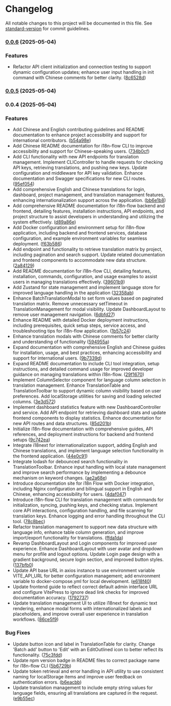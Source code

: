 # Changelog

All notable changes to this project will be documented in this file. See [standard-version](https://github.com/conventional-changelog/standard-version) for commit guidelines.

### [0.0.6](https://github.com/cerebralatlas/i18n-flow/compare/v0.0.5...v0.0.6) (2025-05-04)


### Features

* Refactor API client initialization and connection testing to support dynamic configuration updates; enhance user input handling in init command with Chinese comments for better clarity. ([8c6528d](https://github.com/cerebralatlas/i18n-flow/commit/8c6528d5b3b08e0b1d88219482d2ef29f1b10d46))

### [0.0.5](https://github.com/cerebralatlas/i18n-flow/compare/v0.0.4...v0.0.5) (2025-05-04)

### 0.0.4 (2025-05-04)


### Features

* Add Chinese and English contributing guidelines and README documentation to enhance project accessibility and support for international contributors. ([b54a98e](https://github.com/cerebralatlas/i18n-flow/commit/b54a98e64b68d3391a77df92b08c971b83e0b053))
* Add Chinese README documentation for i18n-flow CLI to improve accessibility and support for Chinese-speaking users. ([734b0cf](https://github.com/cerebralatlas/i18n-flow/commit/734b0cf0d3a5b50ad5a7c698fb9597b6a9e342c5))
* Add CLI functionality with new API endpoints for translation management. Implement CLIController to handle requests for checking API keys, retrieving translations, and pushing new keys. Update configuration and middleware for API key validation. Enhance documentation and Swagger specifications for new CLI routes. ([95ef054](https://github.com/cerebralatlas/i18n-flow/commit/95ef054e78b8bf4a75e063279dfb658723354e25))
* Add comprehensive English and Chinese translations for login, dashboard, project management, and translation management features, enhancing internationalization support across the application. ([bb6e1b8](https://github.com/cerebralatlas/i18n-flow/commit/bb6e1b84242cd0c592c8c5b1304d14bb0fbdeda2))
* Add comprehensive README documentation for i18n-flow backend and frontend, detailing features, installation instructions, API endpoints, and project structure to assist developers in understanding and utilizing the system effectively. ([d89a86e](https://github.com/cerebralatlas/i18n-flow/commit/d89a86e2848d52640d92ff7a0995141ab55abf4e))
* Add Docker configuration and environment setup for i18n-flow application, including backend and frontend services, database configuration, and example environment variables for seamless deployment. ([f63b586](https://github.com/cerebralatlas/i18n-flow/commit/f63b586cdba07945eebfccc63d908d7978a52784))
* Add endpoint and functionality to retrieve translation matrix by project, including pagination and search support. Update related documentation and frontend components to accommodate new data structure. ([2a84129](https://github.com/cerebralatlas/i18n-flow/commit/2a841298ea62cf2e07f5a74cc5fe0e908af32ad5))
* Add README documentation for i18n-flow CLI, detailing features, installation, commands, configuration, and usage examples to assist users in managing translations effectively. ([39601b9](https://github.com/cerebralatlas/i18n-flow/commit/39601b95d44dc2f6ff4cf3c05642ade330cc1e9f))
* Add Zustand for state management and implement language store for improved language handling in the application ([32358ab](https://github.com/cerebralatlas/i18n-flow/commit/32358ab85d0f97cbeb0dea6de0179a5e681215aa))
* Enhance BatchTranslationModal to set form values based on paginated translation matrix. Remove unnecessary setTimeout in TranslationManagement for modal visibility. Update DashboardLayout to remove user management navigation. ([6dbfd27](https://github.com/cerebralatlas/i18n-flow/commit/6dbfd27166239df6456bc2ca251424b2b75a6c00))
* Enhance README with detailed Docker deployment instructions, including prerequisites, quick setup steps, service access, and troubleshooting tips for i18n-flow application. ([1b57c24](https://github.com/cerebralatlas/i18n-flow/commit/1b57c2437d2b426a08740f0070eb571d1ec70d71))
* Enhance translation modals with Chinese comments for better clarity and understanding of functionality ([594955a](https://github.com/cerebralatlas/i18n-flow/commit/594955a42370b276239a51a45da9e0c42be08bda))
* Expand documentation with comprehensive English and Chinese guides for installation, usage, and best practices, enhancing accessibility and support for international users. ([9b7339d](https://github.com/cerebralatlas/i18n-flow/commit/9b7339d11a71b188532b0832ceadcfee0ad9a371))
* Expand README documentation to include CLI tool integration, setup instructions, and detailed command usage for improved developer guidance on managing translations within i18n-flow. ([29f1670](https://github.com/cerebralatlas/i18n-flow/commit/29f16705241e1f3f101a90dc5180a4e394a1e337))
* Implement ColumnSelector component for language column selection in translation management. Enhance TranslationTable and TranslationToolbar to support dynamic column visibility based on user preferences. Add localStorage utilities for saving and loading selected columns. ([3e3d572](https://github.com/cerebralatlas/i18n-flow/commit/3e3d572ec1caab176bba193d8cb6ebd84fede546))
* Implement dashboard statistics feature with new DashboardController and service. Add API endpoint for retrieving dashboard stats and update frontend components to display statistics. Enhance documentation for new API routes and data structures. ([85d201b](https://github.com/cerebralatlas/i18n-flow/commit/85d201b9fcd8c313d62e54a9395aea88bd4e2f46))
* Initialize i18n-flow documentation with comprehensive guides, API references, and deployment instructions for backend and frontend setups ([9c742ea](https://github.com/cerebralatlas/i18n-flow/commit/9c742eaa8c631b6324d4fd7b698c7a93fe391428))
* Integrate i18next for internationalization support, adding English and Chinese translations, and implement language selection functionality in the frontend application. ([44e0c91](https://github.com/cerebralatlas/i18n-flow/commit/44e0c9140d4a0b157ffbdd1b0efa7190f1f57cb7))
* Integrate lodash for debounced search functionality in TranslationToolbar. Enhance input handling with local state management and improve search performance by implementing a debounce mechanism on keyword changes. ([ae2a68e](https://github.com/cerebralatlas/i18n-flow/commit/ae2a68ed70054a184e7346de95e2eeb7de01d6f4))
* Introduce documentation site for i18n Flow with Docker integration, including Nginx configuration and bilingual support in English and Chinese, enhancing accessibility for users. ([4daf047](https://github.com/cerebralatlas/i18n-flow/commit/4daf047c277ecd33f26aa1d520e64d30fbdac57f))
* Introduce i18n-flow CLI for translation management with commands for initialization, syncing, pushing keys, and checking status. Implement core API interactions, configuration handling, and file scanning for translation keys. Enhance logging and error handling throughout the CLI tool. ([78c8bec](https://github.com/cerebralatlas/i18n-flow/commit/78c8bec80e1adddb2ec05f5f729d34373d3c1029))
* Refactor translation management to support new data structure with language info, enhance table column generation, and improve import/export functionality for translations. ([ffda1da](https://github.com/cerebralatlas/i18n-flow/commit/ffda1da1064a1297278714f886df53e4ec9dc613))
* Revamp DashboardLayout and Login components for improved user experience. Enhance DashboardLayout with user avatar and dropdown menu for profile and logout options. Update Login page design with a gradient background, secure login section, and improved button styles. ([137bfb0](https://github.com/cerebralatlas/i18n-flow/commit/137bfb02b4ac12e7440fe668efde5e1b00d6aaa8))
* Update API base URL in axios instance to use environment variable VITE_API_URL for better configuration management; add environment variable to docker-compose.yml for local development. ([e618f40](https://github.com/cerebralatlas/i18n-flow/commit/e618f403a572bbfafdc66c43c2fdcae738f8be4d))
* Update frontend guide to reflect correct default admin interface URL and configure VitePress to ignore dead link checks for improved documentation accuracy. ([1792737](https://github.com/cerebralatlas/i18n-flow/commit/1792737442696150843d820da1a0acb172c60f4c))
* Update translation management UI to utilize i18next for dynamic text rendering, enhance modal forms with internationalized labels and placeholders, and improve overall user experience in translation workflows. ([86ce5f9](https://github.com/cerebralatlas/i18n-flow/commit/86ce5f9bff713ae0ac93cda11ef7da28030d3a29))


### Bug Fixes

* Update button icon and label in TranslationTable for clarity. Change 'Batch add' button to 'Edit' with an EditOutlined icon to better reflect its functionality. ([75c3fdd](https://github.com/cerebralatlas/i18n-flow/commit/75c3fdd05f24be62cb261fe2ea3fb431f88963e3))
* Update npm version badge in README files to correct package name for i18n-flow CLI ([5b6729b](https://github.com/cerebralatlas/i18n-flow/commit/5b6729ba615ba81b44bf1d834d0c61bd19bbc1b3))
* Update token retrieval and error handling in API utility to use consistent naming for localStorage items and improve user feedback on authentication errors. ([b6eacbb](https://github.com/cerebralatlas/i18n-flow/commit/b6eacbb22faba6a564f8737e3ad85c473061d958))
* Update translation management to include empty string values for language fields, ensuring all translations are captured in the request. ([e9b55ec](https://github.com/cerebralatlas/i18n-flow/commit/e9b55ec9b5ba8649a68c56b3ad75cdc317facbbd))
